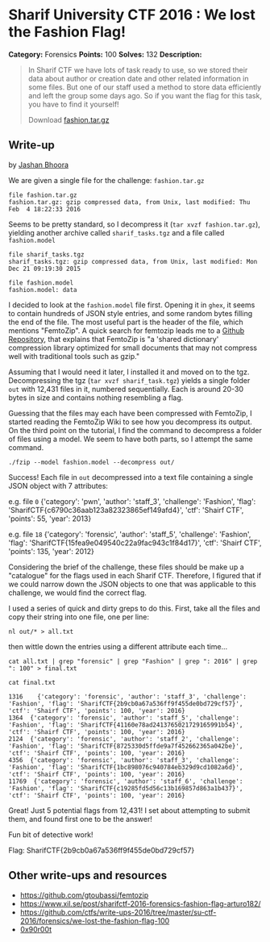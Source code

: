 # Sharif University CTF 2016 : We lost the Fashion Flag!

**Category:** Forensics
**Points:** 100
**Solves:** 132
**Description:**

> In Sharif CTF we have lots of task ready to use, so we stored their data about author or creation date and other related information in some files. But one of our staff used a method to store data efficiently and left the group some days ago. So if you want the flag for this task, you have to find it yourself!
>
> Download [fashion.tar.gz](./fashion.tar.gz)


## Write-up

by [Jashan Bhoora](https://github.com/jashanbhoora)

We are given a single file for the challenge: `fashion.tar.gz`

```
file fashion.tar.gz
fashion.tar.gz: gzip compressed data, from Unix, last modified: Thu Feb  4 18:22:33 2016
```

Seems to be pretty standard, so I decompress it (`tar xvzf fashion.tar.gz`), yielding another archive called `sharif_tasks.tgz` and a file called `fashion.model`

```
file sharif_tasks.tgz
sharif_tasks.tgz: gzip compressed data, from Unix, last modified: Mon Dec 21 09:19:30 2015
```

```
file fashion.model
fashion.model: data
```

I decided to look at the `fashion.model` file first. Opening it in `ghex`, it seems to contain hundreds of JSON style entries, and some random bytes filling the end of the file. The most useful part is the header of the file, which mentions "FemtoZip". A quick search for femtozip leads me to a [Github Repository](https://github.com/gtoubassi/femtozip "FemtoZip Github Repository"), that explains that FemtoZip is "a 'shared dictionary' compression library optimized for small documents that may not compress well with traditional tools such as gzip."

Assuming that I would need it later, I installed it and moved on to the tgz.
Decompressing the tgz (`tar xvzf sharif_task.tgz`) yields a single folder `out` with 12,431 files in it, numbered sequentially. Each is around 20-30 bytes in size and contains nothing resembling a flag.

Guessing that the files may each have been compressed with FemtoZip, I started reading the FemtoZip Wiki to see how you decompress its output.
On the third point on the tutorial, I find the command to decompress a folder of files using a model. We seem to have both parts, so I attempt the same command.

```
./fzip --model fashion.model --decompress out/
```

Success! Each file in `out` decompressed into a text file containing a single JSON object with 7 attributes:

e.g. file `0`
{'category': 'pwn', 'author': 'staff_3', 'challenge': 'Fashion', 'flag': 'SharifCTF{c6790c36aab123a82323865ef149afd4}', 'ctf': 'Shairf CTF', 'points': 55, 'year': 2013}

e.g. file `18`
{'category': 'forensic', 'author': 'staff_5', 'challenge': 'Fashion', 'flag': 'SharifCTF{15fea9e049540c22a9fac943c1f84d17}', 'ctf': 'Shairf CTF', 'points': 135, 'year': 2012}

Considering the brief of the challenge, these files should be make up a "catalogue" for the flags used in each Sharif CTF. Therefore, I figured that if we could narrow down the JSON objects to one that was applicable to this challenge, we would find the correct flag.

I used a series of quick and dirty greps to do this. First, take all the files and copy their string into one file, one per line:

```
nl out/* > all.txt
```

then wittle down the entries using a different attribute each time...

```
cat all.txt | grep "forensic" | grep "Fashion" | grep ": 2016" | grep ": 100" > final.txt

cat final.txt

1316    {'category': 'forensic', 'author': 'staff_3', 'challenge': 'Fashion', 'flag': 'SharifCTF{2b9cb0a67a536ff9f455de0bd729cf57}', 'ctf': 'Shairf CTF', 'points': 100, 'year': 2016}
1364  {'category': 'forensic', 'author': 'staff_5', 'challenge': 'Fashion', 'flag': 'SharifCTF{41160e78ad2413765021729165991b54}', 'ctf': 'Shairf CTF', 'points': 100, 'year': 2016}
2124  {'category': 'forensic', 'author': 'staff_2', 'challenge': 'Fashion', 'flag': 'SharifCTF{8725330d5ffde9a7f452662365a042be}', 'ctf': 'Shairf CTF', 'points': 100, 'year': 2016}
4356  {'category': 'forensic', 'author': 'staff_3', 'challenge': 'Fashion', 'flag': 'SharifCTF{1bc898076c940784eb329d9cd1082a6d}', 'ctf': 'Shairf CTF', 'points': 100, 'year': 2016}
11769  {'category': 'forensic', 'author': 'staff_6', 'challenge': 'Fashion', 'flag': 'SharifCTF{c19285fd5d56c13b169857d863a1b437}', 'ctf': 'Shairf CTF', 'points': 100, 'year': 2016}
```

Great! Just 5 potential flags from 12,431! I set about attempting to submit them, and found first one to be the answer!

Fun bit of detective work!

Flag: SharifCTF{2b9cb0a67a536ff9f455de0bd729cf57}

## Other write-ups and resources

* <https://github.com/gtoubassi/femtozip>
* <https://www.xil.se/post/sharifctf-2016-forensics-fashion-flag-arturo182/>
* <https://github.com/ctfs/write-ups-2016/tree/master/su-ctf-2016/forensics/we-lost-the-fashion-flag-100>
* [0x90r00t](https://0x90r00t.com/2016/02/09/sharif-university-ctf-2016-forensic-100-we-lost-the-fashion-flag-write-up/)
